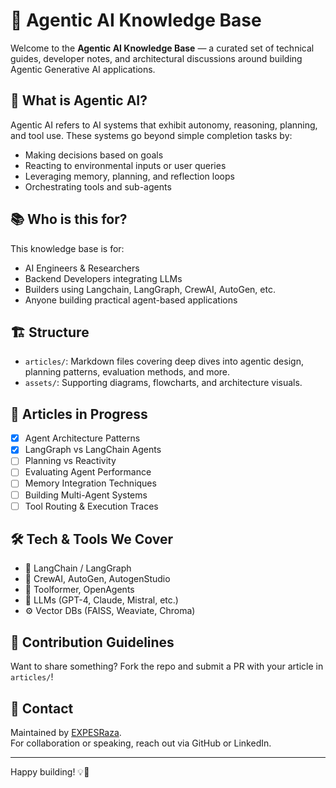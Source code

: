 # 🧠 Agentic AI Knowledge Base

Welcome to the **Agentic AI Knowledge Base** — a curated set of technical guides, developer notes, and architectural discussions around building Agentic Generative AI applications.

## 🚀 What is Agentic AI?

Agentic AI refers to AI systems that exhibit autonomy, reasoning, planning, and tool use. These systems go beyond simple completion tasks by:

- Making decisions based on goals
- Reacting to environmental inputs or user queries
- Leveraging memory, planning, and reflection loops
- Orchestrating tools and sub-agents

## 📚 Who is this for?

This knowledge base is for:

- AI Engineers & Researchers
- Backend Developers integrating LLMs
- Builders using Langchain, LangGraph, CrewAI, AutoGen, etc.
- Anyone building practical agent-based applications

## 🏗️ Structure

- `articles/`: Markdown files covering deep dives into agentic design, planning patterns, evaluation methods, and more.
- `assets/`: Supporting diagrams, flowcharts, and architecture visuals.

## 📝 Articles in Progress

- [x] Agent Architecture Patterns
- [x] LangGraph vs LangChain Agents
- [ ] Planning vs Reactivity
- [ ] Evaluating Agent Performance
- [ ] Memory Integration Techniques
- [ ] Building Multi-Agent Systems
- [ ] Tool Routing & Execution Traces

## 🛠️ Tech & Tools We Cover

- 🧱 LangChain / LangGraph
- 🤖 CrewAI, AutoGen, AutogenStudio
- 🧩 Toolformer, OpenAgents
- 🧠 LLMs (GPT-4, Claude, Mistral, etc.)
- ⚙️ Vector DBs (FAISS, Weaviate, Chroma)

## 📌 Contribution Guidelines

Want to share something? Fork the repo and submit a PR with your article in `articles/`!

## 📧 Contact

Maintained by [EXPESRaza](https://github.com/EXPESRaza).  
For collaboration or speaking, reach out via GitHub or LinkedIn.

---

Happy building! 💡🚀
